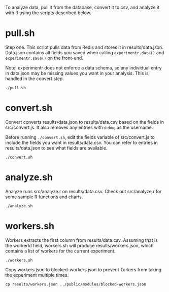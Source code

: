 To analyze data, pull it from the database, convert it to csv, and analyze it with R using the scripts described below.

pull.sh
===

Step one. This script pulls data from Redis and stores it in results/data.json. Data.json contains all fields you saved when calling `experimentr.data()` and `experimentr.save()` on the front-end.

Note: experimentr does not enforce a data schema, so any individual entry in data.json may be missing values you want in your analysis. This is handled in the convert step.

    ./pull.sh

convert.sh
===

Convert converts results/data.json to results/data.csv based on the fields in src/convert.js. It also removes any entries with `debug` as the username.

Before running `./convert.sh`, edit the fields variable of src/convert.js to include the fields you want in results/data.csv. You can refer to entries in results/data.json to see what fields are available.

    ./convert.sh

analyze.sh
===

Analyze runs src/analyze.r on results/data.csv. Check out src/analyze.r for some sample R functions and charts.

    ./analyze.sh

workers.sh
===

Workers extracts the first column from results/data.csv. Assuming that is the workerId field, workers.sh will produce results/workers.json, which contains a list of workers for the current experiment.

    ./workers.sh

Copy workers.json to blocked-workers.json to prevent Turkers from taking the experiment multiple times.

    cp results/workers.json ../public/modules/blocked-workers.json
